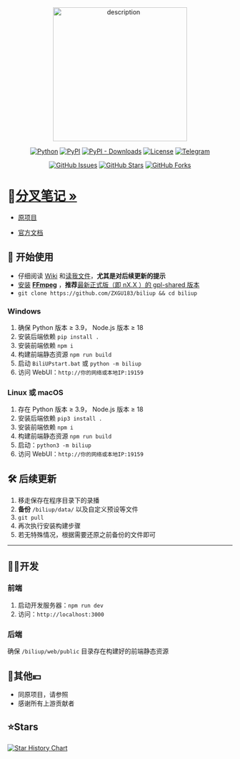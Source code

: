 <div align="center">
  <img src="https://docs.biliup.me/home.png" alt="description" width="300" height="300"/>
</div>

<div align="center">

[![Python](https://img.shields.io/badge/python-3.9%2B-blue)](http://www.python.org/download)
[![PyPI](https://img.shields.io/pypi/v/biliup)](https://pypi.org/project/biliup)
[![PyPI - Downloads](https://img.shields.io/pypi/dm/biliup)](https://pypi.org/project/biliup)
[![License](https://img.shields.io/github/license/biliup/biliup)](https://github.com/biliup/biliup/blob/master/LICENSE)
[![Telegram](https://img.shields.io/badge/Telegram-Group-blue.svg?logo=telegram)](https://t.me/+IkpIABHqy6U0ZTQ5)

[![GitHub Issues](https://img.shields.io/github/issues/biliup/biliup?label=Issues)](https://github.com/biliup/biliup/issues)
[![GitHub Stars](https://img.shields.io/github/stars/biliup/biliup)](https://github.com/biliup/biliup/stargazers)
[![GitHub Forks](https://img.shields.io/github/forks/biliup/biliup)](https://github.com/biliup/biliup/network)
</div>


# 📜[分叉笔记 »](https://github.com/ZXGU183/biliup/wiki)

- [原项目](https://github.com/biliup/biliup)

- [官方文档](https://docs.biliup.me)

## 🚀 开始使用

- 仔细阅读 [Wiki](https://github.com/ZXGU183/biliup/wiki) 和[读我文件](https://github.com/ZXGU183/biliup/blob/master/README.md)，**尤其是对后续更新的提示**
- [安装](https://zhuanlan.zhihu.com/p/662421567)  [**FFmpeg**](https://ffmpeg.org/) ，**推荐**[最新正式版（即 nX.X ）的 gpl-shared 版本](https://github.com/BtbN/FFmpeg-Builds/releases)
- `git clone https://github.com/ZXGU183/biliup && cd biliup`

### Windows
1. 确保 Python 版本 ≥ 3.9， Node.js 版本 ≥ 18
2. 安装后端依赖 `pip install .`
3. 安装前端依赖 `npm i`
4. 构建前端静态资源 `npm run build`
5. 启动 `BiliUPstart.bat` 或 `python -m biliup`
6. 访问 WebUI：`http://你的网络或本地IP:19159`

### Linux 或 macOS
1. 存在 Python 版本 ≥ 3.9， Node.js 版本 ≥ 18
2. 安装后端依赖 `pip3 install .`
3. 安装前端依赖 `npm i`
4. 构建前端静态资源 `npm run build`
5. 启动：`python3 -m biliup`
6. 访问 WebUI：`http://你的网络或本地IP:19159`

## 🛠️ 后续更新
1. 移走保存在程序目录下的录播
2. **备份** `/biliup/data/` 以及自定义预设等文件
3. `git pull`
4. 再次执行安装构建步骤
5. 若无特殊情况，根据需要还原之前备份的文件即可

---

## 🧑‍💻开发

### 前端

1. 启动开发服务器：`npm run dev`
2. 访问：`http://localhost:3000`

### 后端

确保 `/biliup/web/public` 目录存在构建好的前端静态资源

## 🤝其他💴
* 同原项目，请参照
* 感谢所有上游贡献者

## ⭐Stars
[![Star History Chart](https://api.star-history.com/svg?repos=biliup/biliup&type=Date)](https://star-history.com/#biliup/biliup&Date)
